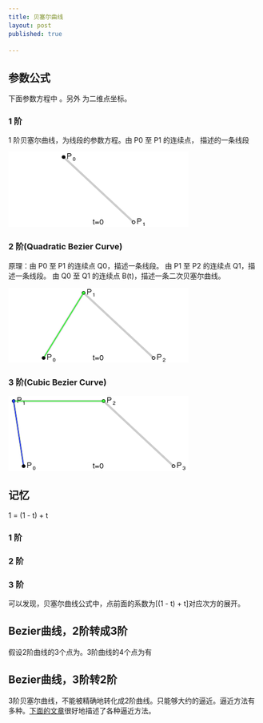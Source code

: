 ```yaml
---
title: 贝塞尔曲线
layout: post
published: true

---
```


参数公式
--------
下面参数方程中 <script type="math/tex;">t \in [0, 1]</script>。另外 <script type="math/tex;">P_0,~P_1,~P_2</script> 为二维点坐标。

### 1 阶
<script type="math/tex;">
B(t) = (1 - t)P_0 + tP_1
</script>
1 阶贝塞尔曲线，为线段的参数方程。由 P0 至 P1 的连续点， 描述的一条线段

![Bezier_1](/media/files/bezier/Bezier_1.gif)

### 2 阶(Quadratic Bezier Curve)
<script type="math/tex;">
B(t) = (1 - t)^2P_0 + 2(1 - t)tP_1 + t^2P_2
</script>

原理：由 P0 至 P1 的连续点 Q0，描述一条线段。 
      由 P1 至 P2 的连续点 Q1，描述一条线段。 
      由 Q0 至 Q1 的连续点 B(t)，描述一条二次贝塞尔曲线。
      
![Bezier_2](/media/files/bezier/Bezier_2.gif)

### 3 阶(Cubic Bezier Curve)
<script type="math/tex;">
B(t) = (1 - t)^3P_0 + 3(1 - t)^2tP_1 + 3(1 - t)t^2P_2 + t ^ 3P_3
</script>

![Bezier_3](/media/files/bezier/Bezier_3.gif)


记忆
-------
1 = (1 - t) + t

### 1 阶
<script type="math/tex;">
[(1 - t) + t]^1 = (1 - t) + t
</script>

### 2 阶
<script type="math/tex;">
[(1 - t) + t]^2 = (1 - t)^2 + 2(1 - t)t + t^2
</script>

### 3 阶
<script type="math/tex;">
[(1 - t) + t]^3 = (1 - t)^3 + 3(1 - t)^2t + 3(1 - t)t^2 + t ^ 3
</script>

可以发现，贝塞尔曲线公式中，点前面的系数为[(1 - t) + t]对应次方的展开。

Bezier曲线，2阶转成3阶
--------
假设2阶曲线的3个点为<script type="math/tex;">P_0,~P_1,~P_2</script>。3阶曲线的4个点为<script type="math/tex;">Q_0,~Q_1,~Q_2,~Q_3</script>有
<script type="math/tex;">
Q_0 = P_0\\
Q_1 = P_0 + \frac23(P_1 - P_0)\\
Q_2 = P_2 + \frac23(P_1 - P_2)\\
Q_3 = P_2
</script>

Bezier曲线，3阶转2阶
---------
3阶贝塞尔曲线，不能被精确地转化成2阶曲线。只能够大约的逼近。逼近方法有多种。[下面的文章](http://timotheegroleau.com/Flash/articles/cubic_bezier_in_flash.htm)很好地描述了各种逼近方法。


	  
